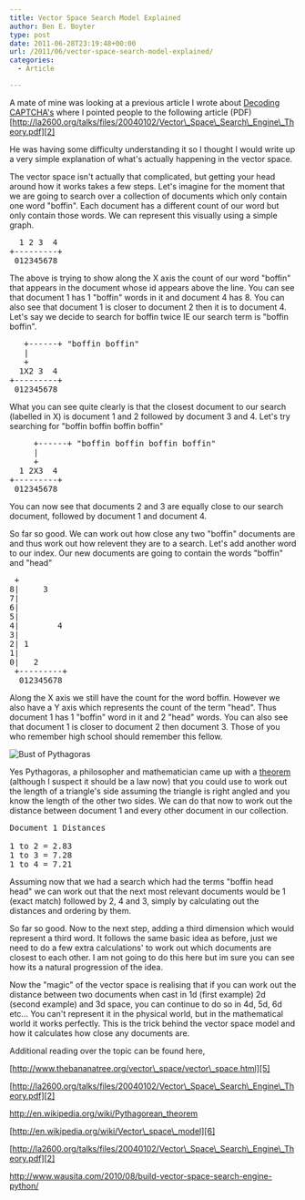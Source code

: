 ```yaml
---
title: Vector Space Search Model Explained
author: Ben E. Boyter
type: post
date: 2011-06-28T23:19:48+00:00
url: /2011/06/vector-space-search-model-explained/
categories:
  - Article

---
```

A mate of mine was looking at a previous article I wrote about [Decoding CAPTCHA's][1] where I pointed people to the following article (PDF) [http://la2600.org/talks/files/20040102/Vector\_Space\_Search\_Engine\_Theory.pdf][2]

He was having some difficulty understanding it so I thought I would write up a very simple explanation of what's actually happening in the vector space.

The vector space isn't actually that complicated, but getting your head around how it works takes a few steps. Let's imagine for the moment that we are going to search over a collection of documents which only contain one word "boffin". Each document has a different count of our word but only contain those words. We can represent this visually using a simple graph.

<pre>
  1 2 3  4
+---------+                                                                 
 012345678
</pre>

The above is trying to show along the X axis the count of our word "boffin" that appears in the document whose id appears above the line. You can see that document 1 has 1 "boffin" words in it and document 4 has 8. You can also see that document 1 is closer to document 2 then it is to document 4. Let's say we decide to search for boffin twice IE our search term is "boffin boffin".

<pre>
   +------+ "boffin boffin"
   |
   +
  1X2 3  4
+---------+                                                                 
 012345678</pre>

What you can see quite clearly is that the closest document to our search (labelled in X) is document 1 and 2 followed by document 3 and 4. Let's try searching for "boffin boffin boffin boffin"

<pre>
     +------+ "boffin boffin boffin boffin"
     |
     +
  1 2X3  4
+---------+                                                                 
 012345678</pre>

You can now see that documents 2 and 3 are equally close to our search document, followed by document 1 and document 4.

So far so good. We can work out how close any two "boffin" documents are and thus work out how relevent they are to a search. Let's add another word to our index. Our new documents are going to contain the words "boffin" and "head"

<pre>
 +                                                            
8|     3                                                      
7|                                                            
6|                                                            
5|                                                            
4|        4                                                   
3|                                                            
2| 1                                                          
1|                                                            
0|   2                                                        
 +---------+                                                  
  012345678
</pre>

Along the X axis we still have the count for the word boffin. However we also have a Y axis which represents the count of the term "head". Thus document 1 has 1 "boffin" word in it and 2 "head" words. You can also see that document 1 is closer to document 2 then document 3. Those of you who remember high school should remember this fellow.

![Bust of Pythagoras](/static/440px-Kapitolinischer_Pythagoras_adjusted.jpg)

Yes Pythagoras, a philosopher and mathematician came up with a [theorem][4] (although I suspect it should be a law now) that you could use to work out the length of a triangle's side assuming the triangle is right angled and you know the length of the other two sides. We can do that now to work out the distance between document 1 and every other document in our collection.

<pre>
Document 1 Distances

1 to 2 = 2.83
1 to 3 = 7.28
1 to 4 = 7.21
</pre>

Assuming now that we had a search which had the terms "boffin head head" we can work out that the next most relevant documents would be 1 (exact match) followed by 2, 4 and 3, simply by calculating out the distances and ordering by them.

So far so good. Now to the next step, adding a third dimension which would represent a third word. It follows the same basic idea as before, just we need to do a few extra calculations' to work out which documents are closest to each other. I am not going to do this here but im sure you can see how its a natural progression of the idea.

Now the "magic" of the vector space is realising that if you can work out the distance between two documents when cast in 1d (first example) 2d (second example) and 3d space, you can continue to do so in 4d, 5d, 6d etc&#8230; You can't represent it in the physical world, but in the mathematical world it works perfectly. This is the trick behind the vector space model and how it calculates how close any documents are.

Additional reading over the topic can be found here,

[http://www.thebananatree.org/vector\_space/vector\_space.html][5]
  
[http://la2600.org/talks/files/20040102/Vector\_Space\_Search\_Engine\_Theory.pdf][2]
  
<http://en.wikipedia.org/wiki/Pythagorean_theorem>
  
[http://en.wikipedia.org/wiki/Vector\_space\_model][6]
  
[http://la2600.org/talks/files/20040102/Vector\_Space\_Search\_Engine\_Theory.pdf][2]
  
<http://www.wausita.com/2010/08/build-vector-space-search-engine-python/>

 [1]: http://www.wausita.com/captcha/
 [2]: http://la2600.org/talks/files/20040102/Vector_Space_Search_Engine_Theory.pdf
 [3]: http://dl.dropbox.com/u/21583935/searchcode/blog/pythagoras.jpg
 [4]: http://en.wikipedia.org/wiki/Pythagoras#Pythagorean_theorem
 [5]: http://www.thebananatree.org/vector_space/vector_space.html
 [6]: http://en.wikipedia.org/wiki/Vector_space_model